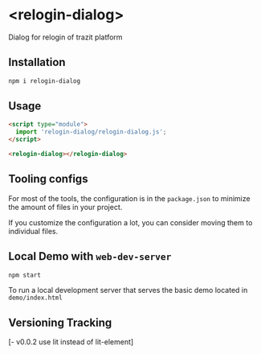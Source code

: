 # \<relogin-dialog>
Dialog for relogin of trazit platform

## Installation

```bash
npm i relogin-dialog
```

## Usage

```html
<script type="module">
  import 'relogin-dialog/relogin-dialog.js';
</script>

<relogin-dialog></relogin-dialog>
```



## Tooling configs

For most of the tools, the configuration is in the `package.json` to minimize the amount of files in your project.

If you customize the configuration a lot, you can consider moving them to individual files.

## Local Demo with `web-dev-server`

```bash
npm start
```

To run a local development server that serves the basic demo located in `demo/index.html`

## Versioning Tracking
[- v0.0.2 use lit instead of lit-element]